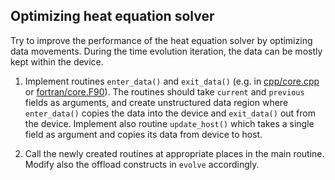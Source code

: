 ## Optimizing heat equation solver

Try to improve the performance of the heat equation solver by optimizing data movements.
During the time evolution iteration, the data can be mostly kept within the device.

1. Implement routines `enter_data()` and `exit_data()` (e.g. in [cpp/core.cpp](cpp/core.cpp) or [fortran/core.F90](fortran/core.F90)). The routines should take `current` and `previous` fields
as arguments, and create unstructured data region where `enter_data()` copies the data into 
the device and `exit_data()` out from the device. Implement also routine `update_host()` which
takes a single field as argument and copies its data from device to host.

2. Call the newly created routines at appropriate places in the main routine. Modify also the
offload constructs in `evolve` accordingly.
